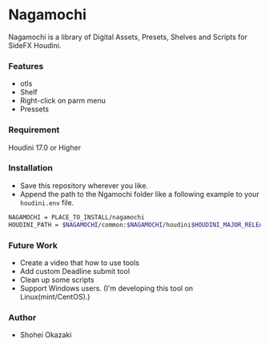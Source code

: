 Nagamochi
====

Nagamochi is a library of Digital Assets, Presets, Shelves and Scripts for SideFX Houdini.

### Features

- otls
- Shelf 
- Right-click on parm menu
- Pressets


### Requirement

Houdini 17.0 or Higher

### Installation
- Save this repository wherever you like.
- Append the path to the Ngamochi folder like a following example to your `houdini.env` file.

```bash
NAGAMOCHI = PLACE_TO_INSTALL/nagamochi
HOUDINI_PATH = $NAGAMOCHI/common:$NAGAMOCHI/houdini$HOUDINI_MAJOR_RELEASE.$HOUDINI_MINOR_RELEASE:&
```


### Future Work
- Create a video that how to use tools
- Add custom Deadline submit tool
- Clean up some scripts
- Support Windows users. (I'm developing this tool on Linux(mint/CentOS).)

### Author

* Shohei Okazaki
 
